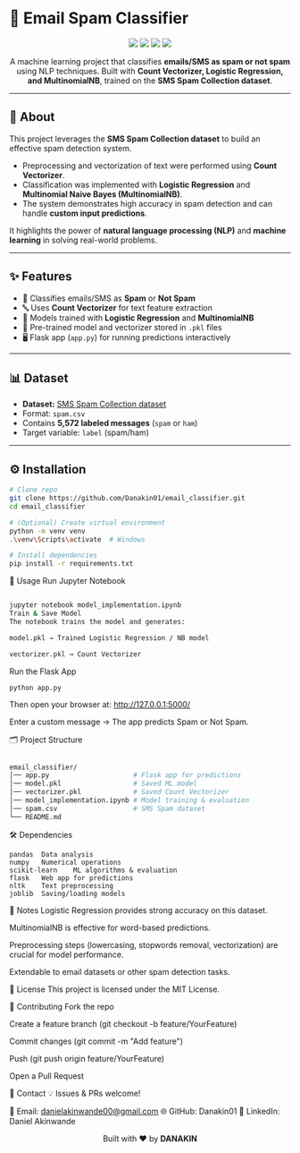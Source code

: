 # 📧 Email Spam Classifier  

<p align="center">
  <img src="https://img.shields.io/badge/Python-3.12-blue?style=for-the-badge&logo=python" />
  <img src="https://img.shields.io/badge/scikit--learn-ML-yellow?style=for-the-badge&logo=scikit-learn" />
  <img src="https://img.shields.io/badge/NLP-Text%20Processing-purple?style=for-the-badge&logo=nlp" />
  <img src="https://img.shields.io/badge/License-MIT-red?style=for-the-badge" />
</p>

<p align="center">
  A machine learning project that classifies <b>emails/SMS as spam or not spam</b> using NLP techniques.  
  Built with <b>Count Vectorizer, Logistic Regression, and MultinomialNB</b>, trained on the <b>SMS Spam Collection dataset</b>.  
</p>

---

## 🧠 About
This project leverages the **SMS Spam Collection dataset** to build an effective spam detection system.  
- Preprocessing and vectorization of text were performed using **Count Vectorizer**.  
- Classification was implemented with **Logistic Regression** and **Multinomial Naive Bayes (MultinomialNB)**.  
- The system demonstrates high accuracy in spam detection and can handle **custom input predictions**.  

It highlights the power of **natural language processing (NLP)** and **machine learning** in solving real-world problems.  

---

## ✨ Features
- 📩 Classifies emails/SMS as **Spam** or **Not Spam**  
- 🔤 Uses **Count Vectorizer** for text feature extraction  
- 🤖 Models trained with **Logistic Regression** and **MultinomialNB**  
- 💾 Pre-trained model and vectorizer stored in `.pkl` files  
- 🖥️ Flask app (`app.py`) for running predictions interactively  

---

## 📊 Dataset
- **Dataset:** [SMS Spam Collection dataset](https://www.kaggle.com/datasets/uciml/sms-spam-collection-dataset)  
- Format: `spam.csv`  
- Contains **5,572 labeled messages** (`spam` or `ham`)  
- Target variable: `label` (spam/ham)  

---

## ⚙️ Installation

```bash
# Clone repo
git clone https://github.com/Danakin01/email_classifier.git
cd email_classifier

# (Optional) Create virtual environment
python -m venv venv
.\venv\Scripts\activate  # Windows

# Install dependencies
pip install -r requirements.txt
```

🚀 Usage
Run Jupyter Notebook
``` bash

jupyter notebook model_implementation.ipynb
Train & Save Model
The notebook trains the model and generates:

model.pkl → Trained Logistic Regression / NB model

vectorizer.pkl → Count Vectorizer
``` 
Run the Flask App
```
python app.py
```
Then open your browser at: http://127.0.0.1:5000/

Enter a custom message → The app predicts Spam or Not Spam.

🗂️ Project Structure
```bash

email_classifier/
│── app.py                     # Flask app for predictions
│── model.pkl                  # Saved ML model
│── vectorizer.pkl             # Saved Count Vectorizer
│── model_implementation.ipynb # Model training & evaluation
│── spam.csv                   # SMS Spam dataset
└── README.md
```

🛠️ Dependencies
``` Package	Purpose
pandas	Data analysis
numpy	Numerical operations
scikit-learn	ML algorithms & evaluation
flask	Web app for predictions
nltk	Text preprocessing
joblib	Saving/loading models
```
📝 Notes
Logistic Regression provides strong accuracy on this dataset.

MultinomialNB is effective for word-based predictions.

Preprocessing steps (lowercasing, stopwords removal, vectorization) are crucial for model performance.

Extendable to email datasets or other spam detection tasks.

📜 License
This project is licensed under the MIT License.

🤝 Contributing
Fork the repo

Create a feature branch (git checkout -b feature/YourFeature)

Commit changes (git commit -m "Add feature")

Push (git push origin feature/YourFeature)

Open a Pull Request

📧 Contact
💡 Issues & PRs welcome!

📩 Email: danielakinwande00@gmail.com
🌐 GitHub: Danakin01
🔗 LinkedIn: Daniel Akinwande

<p align="center">Built with ❤️ by <b>DANAKIN</b></p> 
